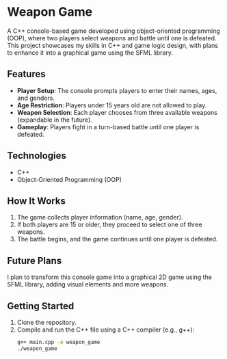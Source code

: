 # Weapon Game

A C++ console-based game developed using object-oriented programming (OOP), where two players select weapons and battle until one is defeated. This project showcases my skills in C++ and game logic design, with plans to enhance it into a graphical game using the SFML library.

## Features
- **Player Setup**: The console prompts players to enter their names, ages, and genders.
- **Age Restriction**: Players under 15 years old are not allowed to play.
- **Weapon Selection**: Each player chooses from three available weapons (expandable in the future).
- **Gameplay**: Players fight in a turn-based battle until one player is defeated.

## Technologies
- C++
- Object-Oriented Programming (OOP)

## How It Works
1. The game collects player information (name, age, gender).
2. If both players are 15 or older, they proceed to select one of three weapons.
3. The battle begins, and the game continues until one player is defeated.

## Future Plans
I plan to transform this console game into a graphical 2D game using the SFML library, adding visual elements and more weapons.

## Getting Started
1. Clone the repository.
2. Compile and run the C++ file using a C++ compiler (e.g., g++):
   ```bash
   g++ main.cpp -o weapon_game
   ./weapon_game
